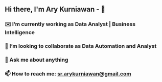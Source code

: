 ## Hi there, I'm Ary Kurniawan - 👋

### ✉️ I’m currently working as Data Analyst | Business Intelligence 

### 👯 I’m looking to collaborate as Data Automation and Analyst

### 💬 Ask me about anything

### 📫 How to reach me: sr.arykurniawan@gmail.com

